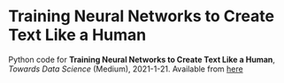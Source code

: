 # Training Neural Networks to Create Text Like a Human
Python code for **Training Neural Networks to Create Text Like a Human**, *Towards Data Science* (Medium), 2021-1-21. Available from [here](https://towardsdatascience.com/training-neural-networks-to-create-text-like-a-human-23bfdc23c28?sk=6f6a1c808f2d70fd32ca46b4b3e093d5)
